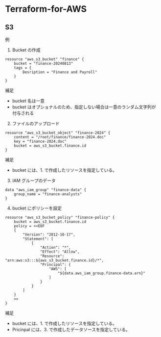 # Terraform-for-AWS

## S3

例

1. Bucket の作成

```
resource "aws_s3_bucket" "finance" {
    bucket = "finance-20240813"
    tags = {
        Desription = "Finance and Payroll"
    }
}
```

補足

- bucket 名は一意
- bucket はオプショナルのため、指定しない場合は一意のランダム文字列が付与される

2. ファイルのアップロード

```
resource "aws_s3_bucket_object" "finance-2024" {
    content = "/root/finance/finance-2024.doc"
    key = "finance-2024.doc"
    bucket = aws_s3_bucket.finance.id
}
```

補足

- bucket には、1. で作成したリソースを指定している。

3. IAM グループのデータ

```
data "aws_iam_group" "finance-data" {
    group_name = "finance-analysts"
}
```

4. bucket にポリシーを設定

```
resource "aws_s3_bucket_policy" "finance-policy" {
    bucket = aws_s3_bucket.finance.id
    policy = <<EOF
    {
        "Version": "2012-10-17",
        "Statement": [
            {
                "Action": "*",
                "Effect": "Allow",
                "Resource": "arn:aws:s3:::${aws_s3_bucket.finance.id}/*",
                "Principal": {
                    "AWS": [
                        "${data.aws_iam_group.finance-data.arn}"
                    ]
                }
            }
        ]
    }
    >>
}
```

補足

- bucket には、1. で作成したリソースを指定している。
- Pricinpal には、3. で作成したデータソースを指定している。
